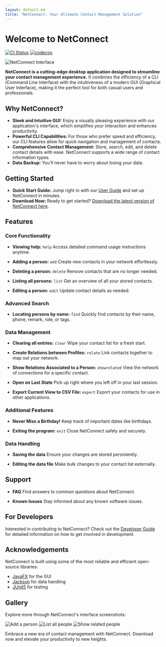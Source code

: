 ```yaml
---
layout: default.md
title: "NetConnect: Your Ultimate Contact Management Solution"
---
```


# Welcome to NetConnect

[![CI Status](https://github.com/AY2324S2-CS2103T-F12-1/tp/workflows/Java%20CI/badge.svg)](https://github.com/AY2324S2-CS2103T-F12-1/tp/actions)
[![codecov](https://codecov.io/gh/AY2324S2-CS2103T-F12-1/tp/branch/master/graph/badge.svg)](https://codecov.io/gh/AY2324S2-CS2103T-F12-1/tp)

![NetConnect Interface](images/Ui.png)

**NetConnect is a cutting-edge desktop application designed to streamline your contact management experience.** It combines the efficiency of a CLI (Command Line Interface) with the intuitiveness of a modern GUI (Graphical User Interface), making it the perfect tool for both casual users and professionals.

## Why NetConnect?

- **Sleek and Intuitive GUI:** Enjoy a visually pleasing experience with our application's interface, which simplifies your interaction and enhances productivity.
- **Powerful CLI Capabilities:** For those who prefer speed and efficiency, our CLI features allow for quick navigation and management of contacts.
- **Comprehensive Contact Management:** Store, search, edit, and delete contact details with ease. NetConnect supports a wide range of contact information types.
- **Data Backup:** You'll never have to worry about losing your data.

## Getting Started

- **Quick Start Guide:** Jump right in with our [User Guide](UserGuide.html#quick-start) and set up NetConnect in minutes.
- **Download Now:** Ready to get started? [Download the latest version of NetConnect here](https://github.com/AY2324S2-CS2103T-F12-1/tp/releases).

## Features

### Core Functionality
- **Viewing help:** `help`
  Access detailed command usage instructions anytime.

- **Adding a person:** `add`
  Create new contacts in your network effortlessly.

- **Deleting a person:** `delete`
  Remove contacts that are no longer needed.

- **Listing all persons:** `list`
  Get an overview of all your stored contacts.

- **Editing a person:** `edit`
  Update contact details as needed.

### Advanced Search
- **Locating persons by name:** `find`
  Quickly find contacts by their name, phone, remark, role, or tags.

### Data Management
- **Clearing all entries:** `clear`
  Wipe your contact list for a fresh start.

- **Create Relations between Profiles:** `relate`
  Link contacts together to map out your network.

- **Show Relations Associated to a Person:** `showrelated`
  View the network of connections for a specific contact.

- **Open on Last State**
  Pick up right where you left off in your last session.

- **Export Current View to CSV File:** `export`
  Export your contacts for use in other applications.

### Additional Features
- **Never Miss a Birthday!**
  Keep track of important dates like birthdays.

- **Exiting the program:** `exit`
  Close NetConnect safely and securely.

### Data Handling
- **Saving the data**
  Ensure your changes are stored persistently.

- **Editing the data file**
  Make bulk changes to your contact list externally.

## Support

- **FAQ**
  Find answers to common questions about NetConnect.

- **Known Issues**
  Stay informed about any known software issues.

## For Developers

Interested in contributing to NetConnect? Check out the [Developer Guide](DeveloperGuide.html) for detailed information on how to get involved in development.

## Acknowledgements

NetConnect is built using some of the most reliable and efficient open-source libraries:

- [JavaFX](https://openjfx.io/) for the GUI
- [Jackson](https://github.com/FasterXML/jackson) for data handling
- [JUnit5](https://github.com/junit-team/junit5) for testing

## Gallery

Explore more through NetConnect's interface screenshots:

![Add a person](images/AddAPerson.png)
![List all people](images/ListAllPeople.png)
![Show related people](images/ShowRelatedPeople.png)

Embrace a new era of contact management with NetConnect. Download now and elevate your productivity to new heights.
